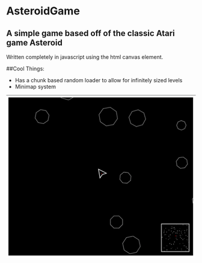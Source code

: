# AsteroidGame
## A simple game based off of the classic Atari game Asteroid

Written completely in javascript using the html canvas element.

##Cool Things:
- Has a chunk based random loader to allow for infinitely sized levels
- Minimap system

![Current State Image](/img/current_state.png)

